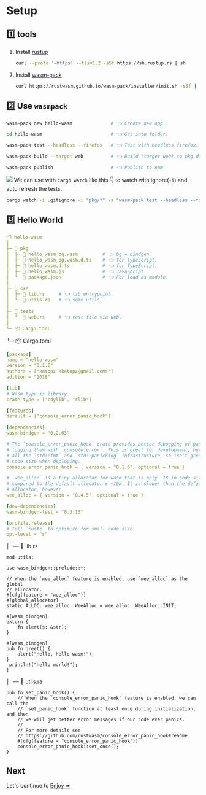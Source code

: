 # Setup

## 1️⃣ tools

1. Install [rustup](https://rustup.rs/)

   ```bash
   curl --proto '=https' --tlsv1.2 -sSf https://sh.rustup.rs | sh
   ```

1. Install [wasm-pack](https://rustwasm.github.io/wasm-pack/installer/)
   ```bash
   curl https://rustwasm.github.io/wasm-pack/installer/init.sh -sSf | sh
   ```

## 2️⃣ Use `wasmpack`

```bash
wasm-pack new hello-wasm              # 👈 Create new app.

cd hello-wasm                         # 👈 Get into folder.

wasm-pack test --headless --firefox   # 👈 Test with headless firefox.

wasm-pack build --target web          # 👈 Build (target web) to pkg dir.

wasm-pack publish                     # 👈 Publish to npm.
```

![](/assets/kat.png) <span class="speech-bubble">We can use with `cargo watch` like this 👇 to watch with ignore(`-i`) and auto refresh the tests.</span>

```bash
cargo watch -i .gitignore -i "pkg/*" -s "wasm-pack test --headless --firefox"
```

## 3️⃣ Hello World

```yml
🗂 hello-wasm
│
├─ 📂 pkg
│  ├─ 📄 hello_wasm_bg.wasm         # 👈 bg = bindgen.
│  ├─ 📄 hello_wasm_bg.wasm.d.ts    # 👈 for TypeScript.
│  ├─ 📄 hello_wasm.d.ts            # 👈 for TypeScript.
│  ├─ 📄 hello_wasm.js              # 👈 JavaScript.
│  └─ 📄 package.json               # 👈 For load as module.
│
├─ 📂 src
│  ├─ 📄 lib.rs     # 👈 lib entrypoint.
│  └─ 📄 utils.ra   # 👈 some utils.
│
├─ 📂 tests
│  └─ 📄 web.rs     # 👈 test file via web.
│
└─ 📦 Cargo.toml
```

└─ 📦 Cargo.toml

```yaml
[package]
name = "hello-wasm"
version = "0.1.0"
authors = ["katopz <katopz@gmail.com>"]
edition = "2018"

[lib]
# Wasm type is library.
crate-type = ["cdylib", "rlib"]

[features]
default = ["console_error_panic_hook"]

[dependencies]
wasm-bindgen = "0.2.63"

# The `console_error_panic_hook` crate provides better debugging of panics by
# logging them with `console.error`. This is great for development, but requires
# all the `std::fmt` and `std::panicking` infrastructure, so isn't great for
# code size when deploying.
console_error_panic_hook = { version = "0.1.6", optional = true }

# `wee_alloc` is a tiny allocator for wasm that is only ~1K in code size
# compared to the default allocator's ~10K. It is slower than the default
# allocator, however.
wee_alloc = { version = "0.4.5", optional = true }

[dev-dependencies]
wasm-bindgen-test = "0.3.13"

[profile.release]
# Tell `rustc` to optimize for small code size.
opt-level = "s"
```

│ ├─ 📄 lib.rs

```rust,no_run
mod utils;

use wasm_bindgen::prelude::*;

// When the `wee_alloc` feature is enabled, use `wee_alloc` as the global
// allocator.
#[cfg(feature = "wee_alloc")]
#[global_allocator]
static ALLOC: wee_alloc::WeeAlloc = wee_alloc::WeeAlloc::INIT;

#[wasm_bindgen]
extern {
    fn alert(s: &str);
}

#[wasm_bindgen]
pub fn greet() {
    alert("Hello, hello-wasm!");
}
 println!("hello world!");
}
```

│ └─ 📄 utils.ra

```rust,no_run
pub fn set_panic_hook() {
    // When the `console_error_panic_hook` feature is enabled, we can call the
    // `set_panic_hook` function at least once during initialization, and then
    // we will get better error messages if our code ever panics.
    //
    // For more details see
    // https://github.com/rustwasm/console_error_panic_hook#readme
    #[cfg(feature = "console_error_panic_hook")]
    console_error_panic_hook::set_once();
}
```

## Next

Let's continue to [Enjoy ➠](./enjoy.md)

